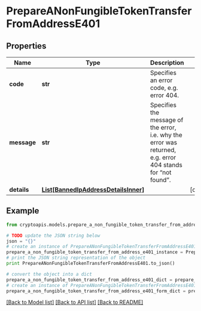 # PrepareANonFungibleTokenTransferFromAddressE401


## Properties
Name | Type | Description | Notes
------------ | ------------- | ------------- | -------------
**code** | **str** | Specifies an error code, e.g. error 404. | 
**message** | **str** | Specifies the message of the error, i.e. why the error was returned, e.g. error 404 stands for “not found”. | 
**details** | [**List[BannedIpAddressDetailsInner]**](BannedIpAddressDetailsInner.md) |  | [optional] 

## Example

```python
from cryptoapis.models.prepare_a_non_fungible_token_transfer_from_address_e401 import PrepareANonFungibleTokenTransferFromAddressE401

# TODO update the JSON string below
json = "{}"
# create an instance of PrepareANonFungibleTokenTransferFromAddressE401 from a JSON string
prepare_a_non_fungible_token_transfer_from_address_e401_instance = PrepareANonFungibleTokenTransferFromAddressE401.from_json(json)
# print the JSON string representation of the object
print PrepareANonFungibleTokenTransferFromAddressE401.to_json()

# convert the object into a dict
prepare_a_non_fungible_token_transfer_from_address_e401_dict = prepare_a_non_fungible_token_transfer_from_address_e401_instance.to_dict()
# create an instance of PrepareANonFungibleTokenTransferFromAddressE401 from a dict
prepare_a_non_fungible_token_transfer_from_address_e401_form_dict = prepare_a_non_fungible_token_transfer_from_address_e401.from_dict(prepare_a_non_fungible_token_transfer_from_address_e401_dict)
```
[[Back to Model list]](../README.md#documentation-for-models) [[Back to API list]](../README.md#documentation-for-api-endpoints) [[Back to README]](../README.md)


